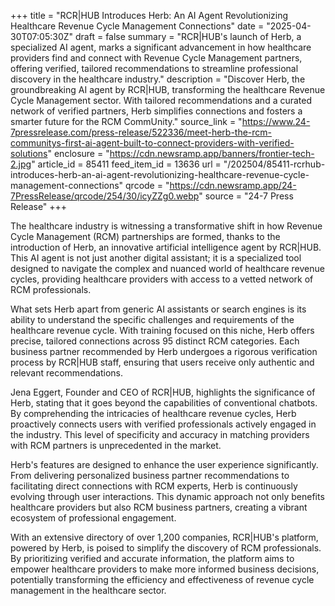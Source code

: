 +++
title = "RCR|HUB Introduces Herb: An AI Agent Revolutionizing Healthcare Revenue Cycle Management Connections"
date = "2025-04-30T07:05:30Z"
draft = false
summary = "RCR|HUB's launch of Herb, a specialized AI agent, marks a significant advancement in how healthcare providers find and connect with Revenue Cycle Management partners, offering verified, tailored recommendations to streamline professional discovery in the healthcare industry."
description = "Discover Herb, the groundbreaking AI agent by RCR|HUB, transforming the healthcare Revenue Cycle Management sector. With tailored recommendations and a curated network of verified partners, Herb simplifies connections and fosters a smarter future for the RCM CommUnity."
source_link = "https://www.24-7pressrelease.com/press-release/522336/meet-herb-the-rcm-communitys-first-ai-agent-built-to-connect-providers-with-verified-solutions"
enclosure = "https://cdn.newsramp.app/banners/frontier-tech-2.jpg"
article_id = 85411
feed_item_id = 13636
url = "/202504/85411-rcrhub-introduces-herb-an-ai-agent-revolutionizing-healthcare-revenue-cycle-management-connections"
qrcode = "https://cdn.newsramp.app/24-7PressRelease/qrcode/254/30/icyZZg0.webp"
source = "24-7 Press Release"
+++

<p>The healthcare industry is witnessing a transformative shift in how Revenue Cycle Management (RCM) partnerships are formed, thanks to the introduction of Herb, an innovative artificial intelligence agent by RCR|HUB. This AI agent is not just another digital assistant; it is a specialized tool designed to navigate the complex and nuanced world of healthcare revenue cycles, providing healthcare providers with access to a vetted network of RCM professionals.</p><p>What sets Herb apart from generic AI assistants or search engines is its ability to understand the specific challenges and requirements of the healthcare revenue cycle. With training focused on this niche, Herb offers precise, tailored connections across 95 distinct RCM categories. Each business partner recommended by Herb undergoes a rigorous verification process by RCR|HUB staff, ensuring that users receive only authentic and relevant recommendations.</p><p>Jena Eggert, Founder and CEO of RCR|HUB, highlights the significance of Herb, stating that it goes beyond the capabilities of conventional chatbots. By comprehending the intricacies of healthcare revenue cycles, Herb proactively connects users with verified professionals actively engaged in the industry. This level of specificity and accuracy in matching providers with RCM partners is unprecedented in the market.</p><p>Herb's features are designed to enhance the user experience significantly. From delivering personalized business partner recommendations to facilitating direct connections with RCM experts, Herb is continuously evolving through user interactions. This dynamic approach not only benefits healthcare providers but also RCM business partners, creating a vibrant ecosystem of professional engagement.</p><p>With an extensive directory of over 1,200 companies, RCR|HUB's platform, powered by Herb, is poised to simplify the discovery of RCM professionals. By prioritizing verified and accurate information, the platform aims to empower healthcare providers to make more informed business decisions, potentially transforming the efficiency and effectiveness of revenue cycle management in the healthcare sector.</p>